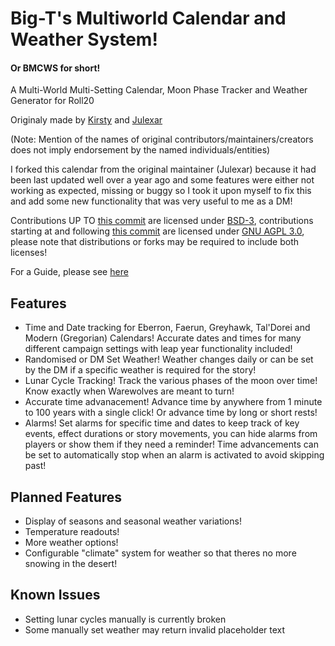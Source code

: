 # Big-T's Multiworld Calendar and Weather System!
#### Or BMCWS for short!
A Multi-World Multi-Setting Calendar, Moon Phase Tracker and Weather Generator for Roll20

Originaly made by [Kirsty](https://app.roll20.net/users/1165285/kirsty) and [Julexar](https://github.com/Julexar/)

(Note: Mention of the names of original contributors/maintainers/creators does not imply endorsement by the named individuals/entities)

I forked this calendar from the original maintainer (Julexar) because it had been last updated well over a year ago and some features were either not working as expected, missing or buggy so I took it upon myself to fix this and add some new functionality that was very useful to me as a DM!

Contributions UP TO [this commit](https://github.com/BigDashT/Multi-World-Calendar/commit/47782072bb45917237f29fd70875ed5a2177346d) are licensed under [BSD-3](https://github.com/BigDashT/Multi-World-Calendar?tab=BSD-3-Clause-2-ov-file), contributions starting at and following [this commit](https://github.com/BigDashT/Multi-World-Calendar/commit/12049d88dbf8afefa91777ef87fdca6e49716e8e) are licensed under [GNU AGPL 3.0](https://github.com/BigDashT/Multi-World-Calendar/blob/master/LICENSE), please note that distributions or forks may be required to include both licenses!

For a Guide, please see [here](https://github.com/Julexar/Multi-World-Calendar/wiki/How-to-use)

## Features
* Time and Date tracking for Eberron, Faerun, Greyhawk, Tal'Dorei and Modern (Gregorian) Calendars! Accurate dates and times for many different campaign settings with leap year functionality included!
* Randomised or DM Set Weather! Weather changes daily or can be set by the DM if a specific weather is required for the story!
* Lunar Cycle Tracking! Track the various phases of the moon over time! Know exactly when Warewolves are meant to turn!
* Accurate time advanacement! Advance time by anywhere from 1 minute to 100 years with a single click! Or advance time by long or short rests!
* Alarms! Set alarms for specific time and dates to keep track of key events, effect durations or story movements, you can hide alarms from players or show them if they need a reminder! Time advancements can be set to automatically stop when an alarm is activated to avoid skipping past!

## Planned Features
* Display of seasons and seasonal weather variations!
* Temperature readouts!
* More weather options!
* Configurable "climate" system for weather so that theres no more snowing in the desert!

## Known Issues
* Setting lunar cycles manually is currently broken
* Some manually set weather may return invalid placeholder text
